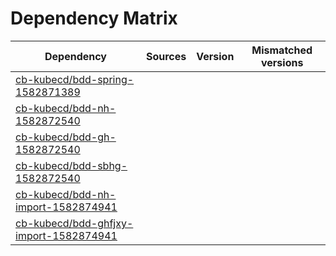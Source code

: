 # Dependency Matrix

Dependency | Sources | Version | Mismatched versions
---------- | ------- | ------- | -------------------
[cb-kubecd/bdd-spring-1582871389](https://github.com/cb-kubecd/bdd-spring-1582871389.git) |  | []() | 
[cb-kubecd/bdd-nh-1582872540](https://github.com/cb-kubecd/bdd-nh-1582872540.git) |  | []() | 
[cb-kubecd/bdd-gh-1582872540](https://github.com/cb-kubecd/bdd-gh-1582872540.git) |  | []() | 
[cb-kubecd/bdd-sbhg-1582872540](https://github.com/cb-kubecd/bdd-sbhg-1582872540.git) |  | []() | 
[cb-kubecd/bdd-nh-import-1582874941](https://github.com/cb-kubecd/bdd-nh-import-1582874941.git) |  | []() | 
[cb-kubecd/bdd-ghfjxy-import-1582874941](https://github.com/cb-kubecd/bdd-ghfjxy-import-1582874941.git) |  | []() | 
